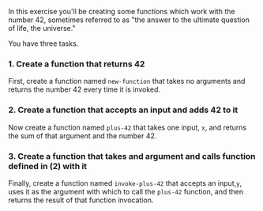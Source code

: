 In this exercise you'll be creating some functions which work with the number 42, sometimes referred to as "the answer to the ultimate question of life, the universe."

You have three tasks.

### 1. Create a function that returns 42

First, create a function named `new-function` that takes no arguments and returns the number 42 every time it is invoked.

### 2. Create a function that accepts an input and adds 42 to it 

Now create a function named `plus-42` that takes one input, `x`, and returns the sum of that argument and the number 42.

### 3. Create a function that takes and argument and calls function defined in (2) with it

Finally, create a function named `invoke-plus-42` that accepts an input,`y`, uses it as the argument with which to call the `plus-42` function, and then returns the result of that function invocation.
